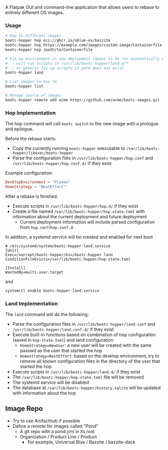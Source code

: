 A Flatpak GUI and command-line application that allows users to rebase to entirely different OS images.
### Usage

```bash
# Hop to different images
bootc-hopper hop oci://ghcr.io/ublue-os/bazzite
bootc-hopper hop https://example.com/images/custom-image/Containerfile
bootc-hopper hop /path/to/Containerfile

# Fix up environment in new deployment (meant to be run automatically on next boot)
#  - will run scripts in /usr/lib/bootc-hopper/land.d/*
#  - or generic fix up scripts if path does not exist
bootc-hopper land

# List images to hop to
bootc-hopper list

# Manage source of images
bootc-hopper remote add acme https://github.com/acme/bootc-images.git
```

### Hop Implementation

The hop command will call `bootc switch` to the new image with a prologue and epilogue.

Before the rebase starts:
- Copy the currently running `bootc-hopper` executable to `/var/lib/bootc-hopper/libexec/bootc-hopper`
- Parse the configuration files in `/usr/lib/bootc-hopper/hop.conf` and `/usr/lib/bootc-hopper/hop.conf.d/` if they exist

Example configuration:
```toml
DesktopEnvironment = "Plasma"
HomeStrategy = "BestEffort"
```

After a rebase is finished:
- Execute scripts in `/usr/lib/bootc-hopper/hop.d/` if they exist
- Create a file named `/var/lib/bootc-hopper/hop-state.toml` with information about the current deployment and future deployment
  - Current deployment information will include parsed configuration from `hop.conf`/`hop.conf.d`.

In addition, a systemd service will be created and enabled for next boot

```
# /etc/systemd/system/bootc-hopper-land.service
[Unit]
Exec=/var/opt/bootc-hopper/bin/bootc-hopper land
ConditionFileExists=/var/lib/bootc-hopper/hop-state.toml

[Install]
WantedBy=multi-user.target
```
and

```bash
systemctl enable bootc-hopper-land.service
```

### Land Implementation

The `land` command will do the following:
- Parse the configuration files in `/usr/lib/bootc-hopper/land.conf` and `/usr/lib/bootc-hopper/land.conf.d/` if they exist
- Execute built-in functions based on combination of hop configuration (saved in `hop-state.toml`) and land configuration 
   - `HomeStrategy=NewUser`: a new user will be created with the same passwd as the user that started the hop
   - `HomeStrategy=BestEffort`: based on the desktop environment, try to remove all known configuration files in the directory of the user that started the hop
- Execute scripts in `/usr/lib/bootc-hopper/land.d/` if they exist
- The `/var/lib/bootc-hopper/hop-state.toml` file will be removed
- The systemd service will be disabled
- The database at `/var/lib/bootc-hopper/history.sqlite` will be updated with information about the hop

## Image Repo
- Try to use Artifacthub if possible
- Define a remote for images called "Pond"
  - A git repo with a pond.yml in its root
  - Organization / Product Line / Product
    - For example, Universal Blue / Bazzite / bazzite-deck
